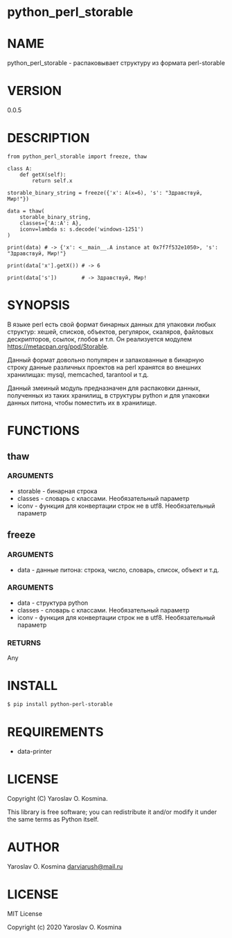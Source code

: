 # python_perl_storable

# NAME

python_perl_storable - распаковывает структуру из формата perl-storable

# VERSION

0.0.5

# DESCRIPTION

```
from python_perl_storable import freeze, thaw

class A:
    def getX(self):
        return self.x

storable_binary_string = freeze({'x': A(x=6), 's': "Здравствуй, Мир!"})

data = thaw(
	storable_binary_string, 
	classes={'A::A': A}, 
	iconv=lambda s: s.decode('windows-1251')
)

print(data) # -> {'x': <__main__.A instance at 0x7f7f532e1050>, 's': "Здравствуй, Мир!"}

print(data['x'].getX()) # -> 6

print(data['s'])        # -> Здравствуй, Мир!
```

# SYNOPSIS

В языке perl есть свой формат бинарных данных для упаковки любых структур: хешей, списков, объектов, регулярок, скаляров, файловых дескрипторов, ссылок, глобов и т.п. Он реализуется модулем https://metacpan.org/pod/Storable.

Данный формат довольно популярен и запакованные в бинарную строку данные различных проектов на perl хранятся во внешних хранилищах: mysql, memcached, tarantool и т.д.

Данный змеиный модуль предназначен для распаковки данных, полученных из таких хранилищ, в структуры python и для упаковки данных питона, чтобы поместить их в хранилище.  

# FUNCTIONS

## thaw

### ARGUMENTS

- storable - бинарная строка
- classes - словарь с классами. Необязательный параметр
- iconv - функция для конвертации строк не в utf8. Необязательный параметр

## freeze

### ARGUMENTS

- data - данные питона: строка, число, словарь, список, объект и т.д.


### ARGUMENTS

- data - структура python
- classes - словарь с классами. Необязательный параметр
- iconv - функция для конвертации строк не в utf8. Необязательный параметр

### RETURNS

Any

# INSTALL

```sh
$ pip install python-perl-storable
```

# REQUIREMENTS

* data-printer

# LICENSE

Copyright (C) Yaroslav O. Kosmina.

This library is free software; you can redistribute it and/or modify
it under the same terms as Python itself.

# AUTHOR

Yaroslav O. Kosmina <darviarush@mail.ru>

# LICENSE

MIT License

Copyright (c) 2020 Yaroslav O. Kosmina

